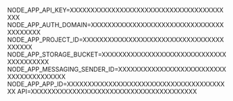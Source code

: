 NODE_APP_API_KEY=XXXXXXXXXXXXXXXXXXXXXXXXXXXXXXXXXXXXXXXX
NODE_APP_AUTH_DOMAIN=XXXXXXXXXXXXXXXXXXXXXXXXXXXXXXXXXXXXXXXX
NODE_APP_PROJECT_ID=XXXXXXXXXXXXXXXXXXXXXXXXXXXXXXXXXXXXXXXX
NODE_APP_STORAGE_BUCKET=XXXXXXXXXXXXXXXXXXXXXXXXXXXXXXXXXXXXXXXX
NODE_APP_MESSAGING_SENDER_ID=XXXXXXXXXXXXXXXXXXXXXXXXXXXXXXXXXXXXXXXX
NODE_APP_APP_ID=XXXXXXXXXXXXXXXXXXXXXXXXXXXXXXXXXXXXXXXX
API=XXXXXXXXXXXXXXXXXXXXXXXXXXXXXXXXXXXXXXXX